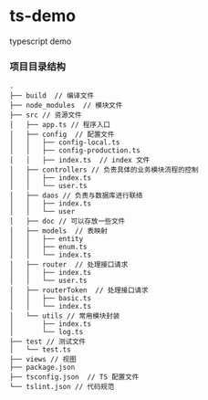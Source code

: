 # ts-demo
typescript demo 

### 项目目录结构
    .  
    ├── build  // 编译文件
    ├── node_modules  // 模块文件
    ├── src // 资源文件
    │   ├── app.ts // 程序入口
    │   ├── config  // 配置文件
    │   │   ├── config-local.ts
    │   │   ├── config-production.ts
    │   │   ├── index.ts  // index 文件
    │   ├── controllers // 负责具体的业务模块流程的控制
    │   │   ├── index.ts
    │   │   └── user.ts
    │   ├── daos // 负责与数据库进行联络
    │   │   ├── index.ts
    │   │   └── user
    │   ├── doc // 可以存放一些文件
    │   ├── models  // 表映射
    │   │   ├── entity
    │   │   ├── enum.ts
    │   │   └── index.ts
    │   ├── router  // 处理接口请求
    │   │   ├── index.ts
    │   │   └── user.ts
    │   ├── routerToken  // 处理接口请求
    │   │   ├── basic.ts
    │   │   └── index.ts
    │   └── utils // 常用模块封装
    │       ├── index.ts
    │       └── log.ts
    ├── test // 测试文件
    │   └── test.ts
    ├── views // 视图
    ├── package.json  
    ├── tsconfig.json  // TS 配置文件
    └── tslint.json // 代码规范

